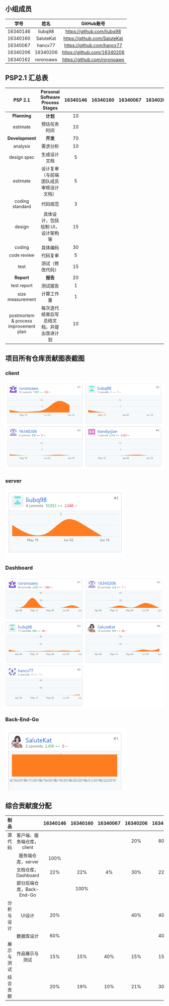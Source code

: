 ## 小组成员

|   学号   |   姓名    |          GitHub账号          |
| :------: | :-------: | :--------------------------: |
| 16340146 |  liubq98  |  https://github.com/liubq98  |
| 16340160 | SaluteKat | https://github.com/SaluteKat |
| 16340067 |  hancx77  |  https://github.com/hancx77  |
| 16340206 | 16340206  | https://github.com/16340206  |
| 16340162 | roronoaws | https://github.com/roronoaws |


## PSP2.1 汇总表  
  
| PSP 2.1 | Personal Software Process Stages	 | 16340146  | 16340160	  | 16340067  | 16340206  | 16340162  |  
| :---------------: | :---------------: | :------: | :------: | :------: | :------: | :------: |   
|  **Planning**   |     **计划**       | 10 |  |  |  | 10 |  
|  estimate   |    预估任务时间        | 10 |  |  |  | 10 |  
|  **Development**   |      **开发**      | 70 |  |  |  | 80 |
|   analysis  |    需求分析        | 10 |  |  |  | 10 |  
|  design spec   |     生成设计文档       | 5 |  |  |  | 5 |  
| estimate    |      设计复审（与前端团队成员审核设计文档）      | 5 |  |  |  | 6 |  
|  coding standard   |      代码规范      | 3 |  |  |  | 2 |  
|   design  |     具体设计，包括绘制 UI，设计架构等       | 15 |  |  |  | 15 |   
|  coding   |    具体编码        | 30 |  |  |  | 25 |  
|  code review   |     代码复审       | 5 |  |  |  | 5 |  
|  test   |     测试（修改代码）       | 15 |  |  |  | 12 |  
|  **Report**   |     **报告**       | 20 |  |  |  | 10 |  
|  test report   |     测试报告       | 1 |  |  |  | 1 |  
|  size measurement   |       计算工作量     | 1 |  |  |  | 1 |  
|   postmortem & process improvement plan  |    每次迭代结束后写总结文档，并提出改进计划        | 10 |  |  |  | 8 |  

## 项目所有仓库贡献图表截图
### client
![](image/client.PNG)

### server
![](image/server.PNG)

### Dashboard
![](image/dashboard.PNG)


### Back-End-Go
![](image/backgo.png)


## 综合贡献度分配  
  
| 制品 | 	 | 16340146  | 16340160	  | 16340067  | 16340206  | 16340162  |  
| :---------------: | :---------------: | :------: | :------: | :------: | :------: | :------: |   
|  源代码   |     客户端、服务端仓库，client       |  |  |  | 20% | 80% |  
|     |     服务端仓库，server       | 100% |  |  |  |  |  
|     |     文档仓库，Dashboard       | 22% | 22% | 4% | 30% | 22% |  
|     |     部分后端仓库，Back-End-Go       |  | 100% |  |  |  |  
|   分析与设计 |     UI设计        | 20% |  |  | 40% | 40% |  
|     |     数据库设计       | 60% |  |  |  | 40% |  
|  展示与测试   |       作品展示与测试     | 15% | 15% | 40% | 15% | 15% |  
|  综合贡献   |            | 20% | 19% | 10% | 21% | 30% |  
